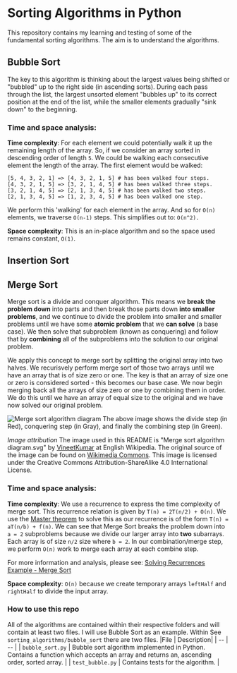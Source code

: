 # Sorting Algorithms in Python
This repository contains my learning and testing of some of the fundamental sorting algorithms. The aim is to understand the algorithms.

## Bubble Sort
The key to this algorithm is thinking about the largest values being shifted or "bubbled" up to the right side (in ascending sorts). During each pass through the list, the largest 
unsorted element "bubbles up" to its correct position at the end of the list, while the smaller elements gradually "sink down" to the beginning.

### Time and space analysis:
**Time complexity**: For each element we could potentially walk it up the remaining length of the array. So, if we consider an array sorted in descending order of length `5`. 
We could be walking each consecutive element the length of the array. The first element would be walked:
```
[5, 4, 3, 2, 1] => [4, 3, 2, 1, 5] # has been walked four steps.
[4, 3, 2, 1, 5] => [3, 2, 1, 4, 5] # has been walked three steps.
[3, 2, 1, 4, 5] => [2, 1, 3, 4, 5] # has been walked two steps.
[2, 1, 3, 4, 5] => [1, 2, 3, 4, 5] # has been walked one step.
```
We perform this 'walking' for each element in the array. And so for `O(n)` elements, we traverse `O(n-1)` steps. This simplifies out to: `O(n^2).`

**Space complexity**: This is an in-place algorithm and so the space used remains constant, `O(1)`. 


## Insertion Sort

## Merge Sort
Merge sort is a divide and conquer algorithm. This means we **break the problem down** into parts and then break those parts down **into smaller problems**, and we continue to divide the problem into smaller and smaller problems until we have some **atomic problem** that we **can solve** (a base case). We then solve that subproblem (known as conquering) and follow that by **combining** all of the subproblems into the solution to our original problem. 

We apply this concept to merge sort by splitting the original array into two halves. We recurisvely perform merge sort of those two arrays until we have an array that is of size zero or one. The key is that an array of size one or zero is considered sorted - this becomes our base case. We now begin merging back all the arrays of size zero or one by combining them in order. We do this until we have an array of equal size to the original and we have now solved our original problem. 

![Merge sort algorithm diagram](https://upload.wikimedia.org/wikipedia/commons/thumb/e/e6/Merge_sort_algorithm_diagram.svg/600px-Merge_sort_algorithm_diagram.svg.png "Merge sort algorithm diagram")
The above image shows the divide step (in Red), conquering step (in Gray), and finally the combining step (in Green). 


*Image attribution*
The image used in this README is "Merge sort algorithm diagram.svg" by [VineetKumar](https://www.doorstop.net/#/) at English Wikipedia. The original source of the image can be found on [Wikimedia Commons](https://commons.wikimedia.org/wiki/File:Merge_sort_algorithm_diagram.svg). This image is licensed under the Creative Commons Attribution-ShareAlike 4.0 International License.

### Time and space analysis:
**Time complexity**: We use a recurrence to express the time complexity of merge sort. This recurrence relation is given by `T(n) = 2T(n/2) + O(n)`. 
We use the [Master theorem](https://web.stanford.edu/class/archive/cs/cs161/cs161.1168/lecture3.pdf) to solve this as our recurrence is of the form `T(n) = aT(n/b) + f(n)`. 
We can see that Merge Sort breaks the problem down into `a = 2` subproblems because we divide our larger array into **two** subarrays. Each array is of size `n/2` size where `b = 2`. In our combination/merge step, we perform `O(n)` work to merge each array at each combine step. 

For more information and analysis, please see:
[Solving Recurrences Example - Merge Sort](https://www.youtube.com/watch?v=gvfWeX8GCS8)

**Space complexity**: `O(n)` because we create temporary arrays `leftHalf` and `rightHalf` to divide the input array.



### How to use this repo
All of the algorithms are contained within their respective folders and will contain at least two files. 
I will use Bubble Sort as an example. 
Within See `sorting_algorithms/bubble_sort` there are two files. 
|File | Description| 
| -- | -- | 
| `bubble_sort.py` | Bubble sort algorithm implemented in Python. Contains a function which accepts an array and returns an, ascending order, sorted array. |
| `test_bubble.py` | Contains tests for the algorithm. |

